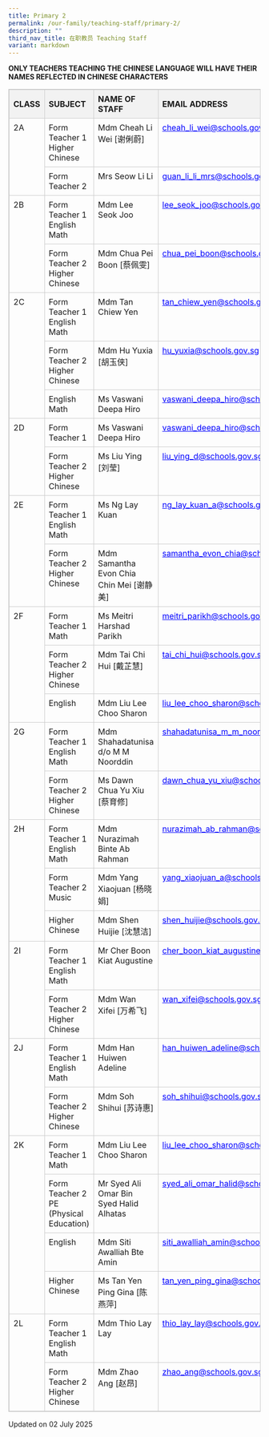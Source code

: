 ```yaml
---
title: Primary 2
permalink: /our-family/teaching-staff/primary-2/
description: ""
third_nav_title: 在职教员 Teaching Staff
variant: markdown
---
```

<p><strong>ONLY TEACHERS TEACHING THE CHINESE LANGUAGE WILL HAVE THEIR NAMES REFLECTED IN CHINESE CHARACTERS</strong>
</p>

<table style="border-collapse: collapse; width: 100%; border: 1px solid #ccc;">
<thead>
<tr><th style="border: 1px solid #ccc; padding: 8px; text-align: left; background-color: #f2f2f2; font-weight: bold;">CLASS</th><th style="border: 1px solid #ccc; padding: 8px; text-align: left; background-color: #f2f2f2; font-weight: bold;">SUBJECT</th><th style="border: 1px solid #ccc; padding: 8px; text-align: left; background-color: #f2f2f2; font-weight: bold;">NAME OF STAFF</th><th style="border: 1px solid #ccc; padding: 8px; text-align: left; background-color: #f2f2f2; font-weight: bold;">EMAIL ADDRESS</th></tr>
</thead>
<tbody>
<tr>
<td rowspan="2" style="border: 1px solid #ccc; padding: 8px; text-align: left; vertical-align: top;">2A</td>
<td style="border: 1px solid #ccc; padding: 8px; text-align: left; vertical-align: top;">Form Teacher 1<br>Higher Chinese</td>
<td style="border: 1px solid #ccc; padding: 8px; text-align: left; vertical-align: top;">Mdm Cheah Li Wei [谢俐蔚]</td>
<td style="border: 1px solid #ccc; padding: 8px; text-align: left; vertical-align: top;"><span style="color: blue; text-decoration: underline;">cheah_li_wei@schools.gov.sg</span></td>
</tr>
<tr>
<td style="border: 1px solid #ccc; padding: 8px; text-align: left; vertical-align: top;">Form Teacher 2</td>
<td style="border: 1px solid #ccc; padding: 8px; text-align: left; vertical-align: top;">Mrs Seow Li Li</td>
<td style="border: 1px solid #ccc; padding: 8px; text-align: left; vertical-align: top;"><span style="color: blue; text-decoration: underline;">guan_li_li_mrs@schools.gov.sg</span></td>
</tr>
<tr>
<td rowspan="2" style="border: 1px solid #ccc; padding: 8px; text-align: left; vertical-align: top;">2B</td>
<td style="border: 1px solid #ccc; padding: 8px; text-align: left; vertical-align: top;">Form Teacher 1<br>English<br>Math</td>
<td style="border: 1px solid #ccc; padding: 8px; text-align: left; vertical-align: top;">Mdm Lee Seok Joo</td>
<td style="border: 1px solid #ccc; padding: 8px; text-align: left; vertical-align: top;"><span style="color: blue; text-decoration: underline;">lee_seok_joo@schools.gov.sg</span></td>
</tr>
<tr>
<td style="border: 1px solid #ccc; padding: 8px; text-align: left; vertical-align: top;">Form Teacher 2<br>Higher Chinese</td>
<td style="border: 1px solid #ccc; padding: 8px; text-align: left; vertical-align: top;">Mdm Chua Pei Boon [蔡佩雯]</td>
<td style="border: 1px solid #ccc; padding: 8px; text-align: left; vertical-align: top;"><span style="color: blue; text-decoration: underline;">chua_pei_boon@schools.gov.sg</span></td>
</tr>
<tr>
<td rowspan="3" style="border: 1px solid #ccc; padding: 8px; text-align: left; vertical-align: top;">2C</td>
<td style="border: 1px solid #ccc; padding: 8px; text-align: left; vertical-align: top;">Form Teacher 1<br>English<br>Math</td>
<td style="border: 1px solid #ccc; padding: 8px; text-align: left; vertical-align: top;">Mdm Tan Chiew Yen</td>
<td style="border: 1px solid #ccc; padding: 8px; text-align: left; vertical-align: top;"><span style="color: blue; text-decoration: underline;">tan_chiew_yen@schools.gov.sg</span></td>
</tr>
<tr>
<td style="border: 1px solid #ccc; padding: 8px; text-align: left; vertical-align: top;">Form Teacher 2<br>Higher Chinese</td>
<td style="border: 1px solid #ccc; padding: 8px; text-align: left; vertical-align: top;">Mdm Hu Yuxia [胡玉侠]</td>
<td style="border: 1px solid #ccc; padding: 8px; text-align: left; vertical-align: top;"><span style="color: blue; text-decoration: underline;">hu_yuxia@schools.gov.sg</span></td>
</tr>
<tr>
<td style="border: 1px solid #ccc; padding: 8px; text-align: left; vertical-align: top;">English<br>Math</td>
<td style="border: 1px solid #ccc; padding: 8px; text-align: left; vertical-align: top;">Ms Vaswani Deepa Hiro</td>
<td style="border: 1px solid #ccc; padding: 8px; text-align: left; vertical-align: top;"><span style="color: blue; text-decoration: underline;">vaswani_deepa_hiro@schools.gov.sg</span></td>
</tr>
<tr>
<td rowspan="2" style="border: 1px solid #ccc; padding: 8px; text-align: left; vertical-align: top;">2D</td>
<td style="border: 1px solid #ccc; padding: 8px; text-align: left; vertical-align: top;">Form Teacher 1</td>
<td style="border: 1px solid #ccc; padding: 8px; text-align: left; vertical-align: top;">Ms Vaswani Deepa Hiro</td>
<td style="border: 1px solid #ccc; padding: 8px; text-align: left; vertical-align: top;"><span style="color: blue; text-decoration: underline;">vaswani_deepa_hiro@schools.gov.sg</span></td>
</tr>
<tr>
<td style="border: 1px solid #ccc; padding: 8px; text-align: left; vertical-align: top;">Form Teacher 2<br>Higher Chinese</td>
<td style="border: 1px solid #ccc; padding: 8px; text-align: left; vertical-align: top;">Ms Liu Ying [刘莹]</td>
<td style="border: 1px solid #ccc; padding: 8px; text-align: left; vertical-align: top;"><span style="color: blue; text-decoration: underline;">liu_ying_d@schools.gov.sg</span></td>
</tr>
<tr>
<td rowspan="2" style="border: 1px solid #ccc; padding: 8px; text-align: left; vertical-align: top;">2E</td>
<td style="border: 1px solid #ccc; padding: 8px; text-align: left; vertical-align: top;">Form Teacher 1<br>English<br>Math</td>
<td style="border: 1px solid #ccc; padding: 8px; text-align: left; vertical-align: top;">Ms Ng Lay Kuan</td>
<td style="border: 1px solid #ccc; padding: 8px; text-align: left; vertical-align: top;"><span style="color: blue; text-decoration: underline;">ng_lay_kuan_a@schools.gov.sg</span></td>
</tr>
<tr>
<td style="border: 1px solid #ccc; padding: 8px; text-align: left; vertical-align: top;">Form Teacher 2<br>Higher Chinese</td>
<td style="border: 1px solid #ccc; padding: 8px; text-align: left; vertical-align: top;">Mdm Samantha Evon Chia Chin Mei [谢静美]</td>
<td style="border: 1px solid #ccc; padding: 8px; text-align: left; vertical-align: top;"><span style="color: blue; text-decoration: underline;">samantha_evon_chia@schools.gov.sg</span></td>
</tr>
<tr>
<td rowspan="3" style="border: 1px solid #ccc; padding: 8px; text-align: left; vertical-align: top;">2F</td>
<td style="border: 1px solid #ccc; padding: 8px; text-align: left; vertical-align: top;">Form Teacher 1<br>Math</td>
<td style="border: 1px solid #ccc; padding: 8px; text-align: left; vertical-align: top;">Ms Meitri Harshad Parikh</td>
<td style="border: 1px solid #ccc; padding: 8px; text-align: left; vertical-align: top;"><span style="color: blue; text-decoration: underline;">meitri_parikh@schools.gov.sg</span></td>
</tr>
<tr>
<td style="border: 1px solid #ccc; padding: 8px; text-align: left; vertical-align: top;">Form Teacher 2<br>Higher Chinese</td>
<td style="border: 1px solid #ccc; padding: 8px; text-align: left; vertical-align: top;">Mdm Tai Chi Hui [戴芷慧]</td>
<td style="border: 1px solid #ccc; padding: 8px; text-align: left; vertical-align: top;"><span style="color: blue; text-decoration: underline;">tai_chi_hui@schools.gov.sg</span></td>
</tr>
<tr>
<td style="border: 1px solid #ccc; padding: 8px; text-align: left; vertical-align: top;">English</td>
<td style="border: 1px solid #ccc; padding: 8px; text-align: left; vertical-align: top;">Mdm Liu Lee Choo Sharon</td>
<td style="border: 1px solid #ccc; padding: 8px; text-align: left; vertical-align: top;"><span style="color: blue; text-decoration: underline;">liu_lee_choo_sharon@schools.gov.sg</span></td>
</tr>
<tr>
<td rowspan="2" style="border: 1px solid #ccc; padding: 8px; text-align: left; vertical-align: top;">2G</td>
<td style="border: 1px solid #ccc; padding: 8px; text-align: left; vertical-align: top;">Form Teacher 1<br>English<br>Math</td>
<td style="border: 1px solid #ccc; padding: 8px; text-align: left; vertical-align: top;">Mdm Shahadatunisa d/o M M Noorddin</td>
<td style="border: 1px solid #ccc; padding: 8px; text-align: left; vertical-align: top;"><span style="color: blue; text-decoration: underline;">shahadatunisa_m_m_noorddin@schools.gov.sg</span></td>
</tr>
<tr>
<td style="border: 1px solid #ccc; padding: 8px; text-align: left; vertical-align: top;">Form Teacher 2<br>Higher Chinese</td>
<td style="border: 1px solid #ccc; padding: 8px; text-align: left; vertical-align: top;">Ms Dawn Chua Yu Xiu [蔡育修]</td>
<td style="border: 1px solid #ccc; padding: 8px; text-align: left; vertical-align: top;"><span style="color: blue; text-decoration: underline;">dawn_chua_yu_xiu@schools.gov.sg</span></td>
</tr>
<tr>
<td rowspan="3" style="border: 1px solid #ccc; padding: 8px; text-align: left; vertical-align: top;">2H</td>
<td style="border: 1px solid #ccc; padding: 8px; text-align: left; vertical-align: top;">Form Teacher 1<br>English<br>Math</td>
<td style="border: 1px solid #ccc; padding: 8px; text-align: left; vertical-align: top;">Mdm Nurazimah Binte Ab Rahman</td>
<td style="border: 1px solid #ccc; padding: 8px; text-align: left; vertical-align: top;"><span style="color: blue; text-decoration: underline;">nurazimah_ab_rahman@schools.gov.sg</span></td>
</tr>
<tr>
<td style="border: 1px solid #ccc; padding: 8px; text-align: left; vertical-align: top;">Form Teacher 2<br>Music</td>
<td style="border: 1px solid #ccc; padding: 8px; text-align: left; vertical-align: top;">Mdm Yang Xiaojuan [杨晓娟]</td>
<td style="border: 1px solid #ccc; padding: 8px; text-align: left; vertical-align: top;"><span style="color: blue; text-decoration: underline;">yang_xiaojuan_a@schools.gov.sg</span></td>
</tr>
<tr>
<td style="border: 1px solid #ccc; padding: 8px; text-align: left; vertical-align: top;">Higher Chinese</td>
<td style="border: 1px solid #ccc; padding: 8px; text-align: left; vertical-align: top;">Mdm Shen Huijie [沈慧洁]</td>
<td style="border: 1px solid #ccc; padding: 8px; text-align: left; vertical-align: top;"><span style="color: blue; text-decoration: underline;">shen_huijie@schools.gov.sg</span></td>
</tr>
<tr>
<td rowspan="2" style="border: 1px solid #ccc; padding: 8px; text-align: left; vertical-align: top;">2I</td>
<td style="border: 1px solid #ccc; padding: 8px; text-align: left; vertical-align: top;">Form Teacher 1<br>English<br>Math</td>
<td style="border: 1px solid #ccc; padding: 8px; text-align: left; vertical-align: top;">Mr Cher Boon Kiat Augustine</td>
<td style="border: 1px solid #ccc; padding: 8px; text-align: left; vertical-align: top;"><span style="color: blue; text-decoration: underline;">cher_boon_kiat_augustine@schools.gov.sg</span></td>
</tr>
<tr>
<td style="border: 1px solid #ccc; padding: 8px; text-align: left; vertical-align: top;">Form Teacher 2<br>Higher Chinese</td>
<td style="border: 1px solid #ccc; padding: 8px; text-align: left; vertical-align: top;">Mdm Wan Xifei [万希飞]</td>
<td style="border: 1px solid #ccc; padding: 8px; text-align: left; vertical-align: top;"><span style="color: blue; text-decoration: underline;">wan_xifei@schools.gov.sg</span></td>
</tr>
<tr>
<td rowspan="2" style="border: 1px solid #ccc; padding: 8px; text-align: left; vertical-align: top;">2J</td>
<td style="border: 1px solid #ccc; padding: 8px; text-align: left; vertical-align: top;">Form Teacher 1<br>English<br>Math</td>
<td style="border: 1px solid #ccc; padding: 8px; text-align: left; vertical-align: top;">Mdm Han Huiwen Adeline</td>
<td style="border: 1px solid #ccc; padding: 8px; text-align: left; vertical-align: top;"><span style="color: blue; text-decoration: underline;">han_huiwen_adeline@schools.gov.sg</span></td>
</tr>
<tr>
<td style="border: 1px solid #ccc; padding: 8px; text-align: left; vertical-align: top;">Form Teacher 2<br>Higher Chinese</td>
<td style="border: 1px solid #ccc; padding: 8px; text-align: left; vertical-align: top;">Mdm Soh Shihui [苏诗惠]</td>
<td style="border: 1px solid #ccc; padding: 8px; text-align: left; vertical-align: top;"><span style="color: blue; text-decoration: underline;">soh_shihui@schools.gov.sg</span></td>
</tr>
<tr>
<td rowspan="4" style="border: 1px solid #ccc; padding: 8px; text-align: left; vertical-align: top;">2K</td>
<td style="border: 1px solid #ccc; padding: 8px; text-align: left; vertical-align: top;">Form Teacher 1<br>Math</td>
<td style="border: 1px solid #ccc; padding: 8px; text-align: left; vertical-align: top;">Mdm Liu Lee Choo Sharon</td>
<td style="border: 1px solid #ccc; padding: 8px; text-align: left; vertical-align: top;"><span style="color: blue; text-decoration: underline;">liu_lee_choo_sharon@schools.gov.sg</span></td>
</tr>
<tr>
<td style="border: 1px solid #ccc; padding: 8px; text-align: left; vertical-align: top;">Form Teacher 2<br>PE (Physical Education)</td>
<td style="border: 1px solid #ccc; padding: 8px; text-align: left; vertical-align: top;">Mr Syed Ali Omar Bin Syed Halid Alhatas</td>
<td style="border: 1px solid #ccc; padding: 8px; text-align: left; vertical-align: top;"><span style="color: blue; text-decoration: underline;">syed_ali_omar_halid@schools.gov.sg</span></td>
</tr>
<tr>
<td style="border: 1px solid #ccc; padding: 8px; text-align: left; vertical-align: top;">English</td>
<td style="border: 1px solid #ccc; padding: 8px; text-align: left; vertical-align: top;">Mdm Siti Awalliah Bte Amin</td>
<td style="border: 1px solid #ccc; padding: 8px; text-align: left; vertical-align: top;"><span style="color: blue; text-decoration: underline;">siti_awalliah_amin@schools.gov.sg</span></td>
</tr>
<tr>
<td style="border: 1px solid #ccc; padding: 8px; text-align: left; vertical-align: top;">Higher Chinese</td>
<td style="border: 1px solid #ccc; padding: 8px; text-align: left; vertical-align: top;">Ms Tan Yen Ping Gina [陈燕萍]</td>
<td style="border: 1px solid #ccc; padding: 8px; text-align: left; vertical-align: top;"><span style="color: blue; text-decoration: underline;">tan_yen_ping_gina@schools.gov.sg</span></td>
</tr>
<tr>
<td rowspan="2" style="border: 1px solid #ccc; padding: 8px; text-align: left; vertical-align: top;">2L</td>
<td style="border: 1px solid #ccc; padding: 8px; text-align: left; vertical-align: top;">Form Teacher 1<br>English<br>Math</td>
<td style="border: 1px solid #ccc; padding: 8px; text-align: left; vertical-align: top;">Mdm Thio Lay Lay</td>
<td style="border: 1px solid #ccc; padding: 8px; text-align: left; vertical-align: top;"><span style="color: blue; text-decoration: underline;">thio_lay_lay@schools.gov.sg</span></td>
</tr>
<tr>
<td style="border: 1px solid #ccc; padding: 8px; text-align: left; vertical-align: top;">Form Teacher 2<br>Higher Chinese</td>
<td style="border: 1px solid #ccc; padding: 8px; text-align: left; vertical-align: top;">Mdm Zhao Ang [赵昂]</td>
<td style="border: 1px solid #ccc; padding: 8px; text-align: left; vertical-align: top;"><span style="color: blue; text-decoration: underline;">zhao_ang@schools.gov.sg</span></td>
</tr>
</tbody>
</table>
<p>Updated on 02 July 2025</p>
